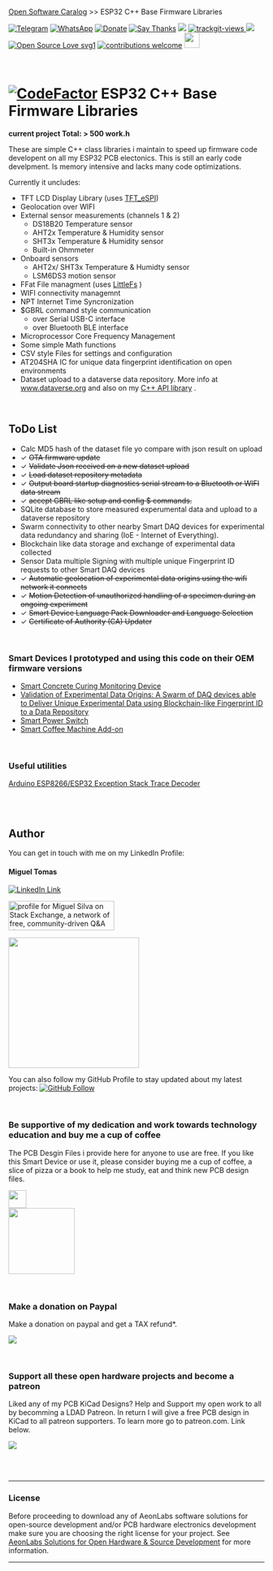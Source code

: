 [Open Software Caralog](https://github.com/aeonSolutions/aeonlabs-open-software-catalogue)  >>  ESP32 C++ Base Firmware Libraries

[![Telegram](https://img.shields.io/badge/join-telegram-blue.svg?style=for-the-badge)](https://t.me/+W4rVVa0_VLEzYmI0)
 [![WhatsApp](https://img.shields.io/badge/join-whatsapp-green.svg?style=for-the-badge)](https://chat.whatsapp.com/FkNC7u83kuy2QRA5sqjBVg) 
 [![Donate](https://img.shields.io/badge/donate-$-brown.svg?style=for-the-badge)](http://paypal.me/mtpsilva)
 [![Say Thanks](https://img.shields.io/badge/Say%20Thanks-!-yellow.svg?style=for-the-badge)](https://saythanks.io/to/mtpsilva)
![](https://img.shields.io/github/last-commit/aeonSolutions/aeonlabs-ESP32-C-Base-Firmware-Libraries?style=for-the-badge)
<a href="https://trackgit.com">
<img src="https://us-central1-trackgit-analytics.cloudfunctions.net/token/ping/lgj908xjlweccmzynhbl" alt="trackgit-views" />
</a>
![](https://views.whatilearened.today/views/github/aeonSolutions/aeonlabs-ESP32-C-Base-Firmware-Libraries.svg)
[![Open Source Love svg1](https://badges.frapsoft.com/os/v1/open-source.svg?v=103)](#)
[![contributions welcome](https://img.shields.io/badge/contributions-welcome-brightgreen.svg?style=flat&label=Contributions&colorA=red&colorB=black	)](#)
[<img src="https://cdn.buymeacoffee.com/buttons/v2/default-yellow.png" data-canonical-src="https://cdn.buymeacoffee.com/buttons/v2/default-yellow.png" height="30" />](https://www.buymeacoffee.com/migueltomas)


<br />

# [![CodeFactor](https://www.codefactor.io/repository/github/aeonsolutions/aeonlabs-esp32-c-base-firmware-libraries/badge)](https://www.codefactor.io/repository/github/aeonsolutions/aeonlabs-esp32-c-base-firmware-libraries) ESP32 C++ Base Firmware Libraries
**current project Total: > 500 work.h**

These are simple C++ class libraries i maintain to speed up firmware code developent on all my ESP32 PCB electonics.
This is still an early code develpment. Is memory intensive and lacks many code optimizations.

Currently it uncludes:

- TFT LCD Display Library (uses [TFT_eSPI](https://github.com/Bodmer/TFT_eSPI))
- Geolocation over WIFI 
- External sensor measurements (channels 1 & 2)
   - DS18B20 Temperature sensor
   - AHT2x Temperature & Humidity sensor
   - SHT3x Temperature & Humidity sensor
   - Built-in Ohmmeter
- Onboard sensors 
   - AHT2x/ SHT3x Temperature & Humidty sensor
   - LSM6DS3 motion sensor
- FFat File managment (uses [LittleFs](https://github.com/littlefs-project/littlefs) )
- WIFI connectivity managemnt
- NPT Internet Time Syncronization
- $GBRL command style communication
   - over Serial USB-C interface
   - over Bluetooth BLE interface
- Microprocessor Core Frequency Management
- Some simple Math functions
- CSV style Files for settings and configuration
- AT204SHA IC for unique data fingerprint identification on open environments 
- Dataset upload to a dataverse data repository. More info at www.dataverse.org and also on my [C++ API library](https://github.com/aeonSolutions/OpenScience-Dataverse-API-C-library) .

<br>

## ToDo List

  - Calc MD5 hash of the dataset file yo compare with json result on upload 
  - ✓ ~~OTA firmware update~~
  - ✓ ~~Validate Json received on a new dataset upload~~
  - ✓ ~~Load dataset repository metadata~~
  - ✓ ~~Output board startup diagnostics serial stream to a Bluetooth or WIFI data stream~~
  - ✓ ~~accept GBRL like setup and config $ commands.~~
  - SQLite database to store measured experumental data and upload to a dataverse repository
  - Swarm connectivity to other nearby Smart DAQ devices for experimental data redundancy and sharing (IoE - Internet of Everything). 
  - Blockchain like data storage and exchange of experimental data collected
  - Sensor Data multiple Signing with multiple unique Fingerprint ID requests to other Smart DAQ devices
  - ✓ ~~Automatic geolocation of experimental data origins using the wifi network it connects~~
  - ✓ ~~Motion Detection of unauthorized handling of a specimen during an ongoing experiment~~
  - ✓ ~~Smart Device Language Pack Downloader and Language Selection~~
  - ✓ ~~Certificate of Authority (CA) Updater~~

<br>

### Smart Devices I prototyped and using this code on their OEM firmware versions

- [Smart Concrete Curing Monitoring Device](https://github.com/aeonSolutions/AeonLabs-Monitor-Fresh-Reinforced-concrete-Hardening-Strength-maturity)
- [Validation of Experimental Data Origins: A Swarm of DAQ devices able to Deliver Unique Experimental Data using Blockchain-like Fingerprint ID to a Data Repository](https://github.com/aeonSolutions/openScience-Smart-DAQ-to-Upload-Live-Experimental-Data-to-a-Data-Repository)
- [Smart Power Switch](https://github.com/aeonSolutions/AeonLabs-Smart-Power-Switch-Outlet/blob/main/README.md)
- [Smart Coffee Machine Add-on](https://github.com/aeonSolutions/AeonLabs-Home-Automation-Smart-Coffee-MAchine-Addon)


<br>

### Useful utilities

[Arduino ESP8266/ESP32 Exception Stack Trace Decoder](https://github.com/me-no-dev/EspExceptionDecoder)

<br />
<br />


## Author

You can get in touch with me on my LinkedIn Profile:

#### Miguel Tomas

[![LinkedIn Link](https://img.shields.io/badge/Connect-Miguel--Tomas-blue.svg?logo=linkedin&longCache=true&style=social&label=Connect)](https://www.linkedin.com/in/migueltomas/)

<a href="https://stackexchange.com/users/18907312/miguel-silva"><img src="https://stackexchange.com/users/flair/18907312.png" width="208" height="58" alt="profile for Miguel Silva on Stack Exchange, a network of free, community-driven Q&amp;A sites" title="profile for Miguel Silva on Stack Exchange, a network of free, community-driven Q&amp;A sites" /></a>

<a href="https://app.userfeel.com/t/2f6cb1e0" target="_blank"><img src="https://app.userfeel.com/tester/737648/image?.png" width="257" class="no-b-lazy"></a>

You can also follow my GitHub Profile to stay updated about my latest projects: [![GitHub Follow](https://img.shields.io/badge/Connect-Miguel--Tomas-blue.svg?logo=Github&longCache=true&style=social&label=Follow)](https://github.com/aeonSolutions)

<br>

### Be supportive of my dedication and work towards technology education and buy me a cup of coffee
The PCB Desgin Files i provide here for anyone to use are free. If you like this Smart Device or use it, please consider buying me a cup of coffee, a slice of pizza or a book to help me study, eat and think new PCB design files.

<p align+"left">
<a href="https://www.buymeacoffee.com/migueltomas">
   <img src="https://cdn.buymeacoffee.com/buttons/v2/default-yellow.png" data-canonical-src="https://cdn.buymeacoffee.com/buttons/v2/default-yellow.png" height="35" />
 </a>
<br>
<img src="https://github.com/aeonSolutions/PCB-Prototyping-Catalogue/blob/main/Designs/bmc_qr.png" height="130">
</p>



<br />

### Make a donation on Paypal
Make a donation on paypal and get a TAX refund*.

[![](https://github.com/aeonSolutions/PCB-Prototyping-Catalogue/blob/main/paypal_small.png)](http://paypal.me/mtpsilva)

<br>

### Support all these open hardware projects and become a patreon  
Liked any of my PCB KiCad Designs? Help and Support my open work to all by becomming a LDAD Patreon.
In return I will give a free PCB design in KiCad to all patreon supporters. To learn more go to patreon.com. Link below.

[![](https://github.com/aeonSolutions/PCB-Prototyping-Catalogue/blob/main/patreon_small.png)](https://www.patreon.com/ldad)

<br />
<br />

______________________________________________________________________________________________________________________________
### License

Before proceeding to download any of AeonLabs software solutions for open-source development and/or PCB hardware electronics development make sure you are choosing the right license for your project. See [AeonLabs Solutions for Open Hardware & Source Development](https://github.com/aeonSolutions/PCB-Prototyping-Catalogue/wiki/AeonLabs-Solutions-for-Open-Hardware-&-Source-Development) for more information. 



______________________________________________________________________________________________________________________________
